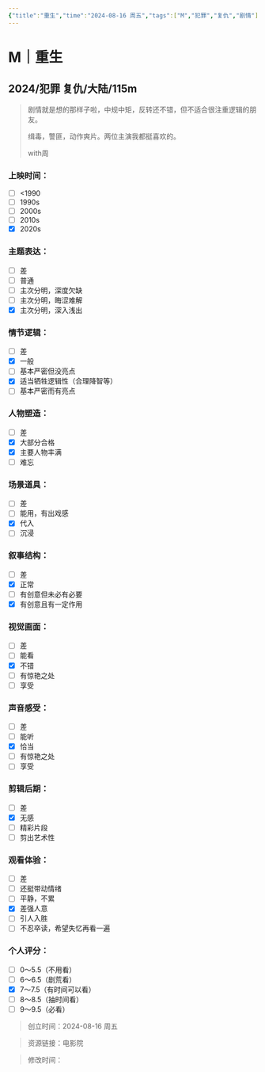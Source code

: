 ```yaml
---
{"title":"重生","time":"2024-08-16 周五","tags":["M","犯罪","复仇","剧情"],"rating":"7.5","dg-publish":true,"permalink":"/300 评价/M电影/新近看过/重生/","dgPassFrontmatter":true,"created":"2024-08-16T22:29:03.973+08:00","updated":"2024-08-16T22:45:07.467+08:00"}
---
```


# M｜重生
## 2024/犯罪 复仇/大陆/115m
>剧情就是想的那样子啦，中规中矩，反转还不错，但不适合很注重逻辑的朋友。
>
>缉毒，警匪，动作爽片。两位主演我都挺喜欢的。
>
>with周
### 上映时间：
- [ ] <1990
- [ ] 1990s
- [ ] 2000s
- [ ] 2010s
- [x] 2020s
### 主题表达：
- [ ] 差
- [ ] 普通
- [ ] 主次分明，深度欠缺
- [ ] 主次分明，晦涩难解
- [x] 主次分明，深入浅出
### 情节逻辑：
- [ ] 差
- [x] 一般
- [ ] 基本严密但没亮点
- [x] 适当牺牲逻辑性（合理降智等）
- [ ] 基本严密而有亮点
### 人物塑造：
- [ ] 差
- [x] 大部分合格
- [x] 主要人物丰满
- [ ] 难忘
### 场景道具：
- [ ] 差
- [ ] 能用，有出戏感
- [x] 代入
- [ ] 沉浸
### 叙事结构：
- [ ] 差
- [x] 正常
- [ ] 有创意但未必有必要
- [x] 有创意且有一定作用
### 视觉画面：
- [ ] 差
- [ ] 能看
- [x] 不错
- [ ] 有惊艳之处
- [ ] 享受
### 声音感受：
- [ ] 差
- [ ] 能听
- [x] 恰当
- [ ] 有惊艳之处
- [ ] 享受
### 剪辑后期：
- [ ] 差
- [x] 无感
- [ ] 精彩片段
- [ ] 剪出艺术性
### 观看体验：
- [ ] 差
- [ ] 还挺带动情绪
- [ ] 平静，不累
- [x] 差强人意
- [ ] 引人入胜
- [ ] 不忍卒读，希望失忆再看一遍
### 个人评分：
- [ ] 0～5.5（不用看）
- [ ] 6～6.5（剧荒看）
- [x] 7～7.5（有时间可以看）
- [ ] 8～8.5（抽时间看）
- [ ] 9～9.5（必看）

>创立时间：2024-08-16 周五

>资源链接：电影院

>修改时间：



